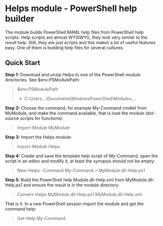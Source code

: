 
# Helps module - PowerShell help builder

The module builds PowerShell MAML help files from PowerShell help scripts.
Help scripts are almost WYSIWYG, they look very similar to the result help.
Still, they are just scripts and this makes a lot of useful features easy.
One of them is building help files for several cultures.

## Quick Start

**Step 1:** Download and unzip Helps to one of the PowerShell module
directories. See $env:PSModulePath:

> $env:PSModulePath
> - C:\Users\...\Documents\WindowsPowerShell\Modules;...

**Step 2:** Choose the command, for example My-Command cmdlet from MyModule,
and make the command available, that is load the module (dot-source scripts for
functions):

> Import-Module MyModule

**Step 3:** Import the Helps module:

> Import-Module Helps

**Step 4:** Create and save the template help script of My-Command, open the
script in an editor and modify it, at least the synopsis should not be empty:

> New-Helps -Command My-Command > MyModule.dll-Help.ps1

**Step 5:** Build the PowerShell help Module.dll-Help.xml from
MyModule.dll-Help.ps1 and ensure the result is in the module directory:

> Convert-Helps MyModule.dll-Help.ps1 MyModule.dll-Help.xml

That is it. In a new PowerShell session import the module and get the command
help:

> Get-Help My-Command
